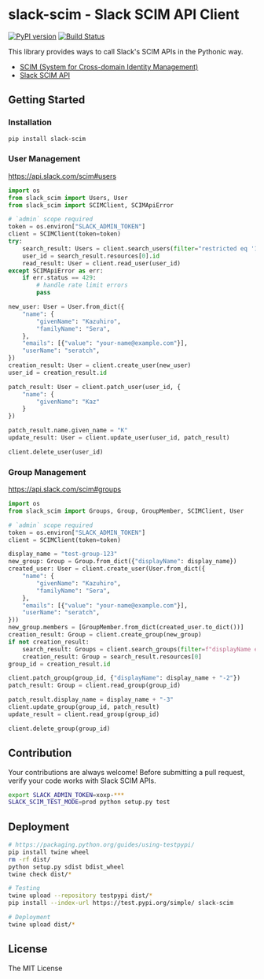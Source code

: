 # slack-scim - Slack SCIM API Client

[![PyPI version](https://badge.fury.io/py/slack-scim.svg)](https://badge.fury.io/py/slack-scim) [![Build Status](https://travis-ci.org/seratch/pyton-slack-scim.svg?branch=master)](https://travis-ci.org/seratch/pyton-slack-scim)

This library provides ways to call Slack's SCIM APIs in the Pythonic way.

* [SCIM (System for Cross-domain Identity Management)](http://www.simplecloud.info/)
* [Slack SCIM API](https://api.slack.com/scim)

## Getting Started

### Installation

```bash
pip install slack-scim
```

### User Management

https://api.slack.com/scim#users

```python
import os
from slack_scim import Users, User
from slack_scim import SCIMClient, SCIMApiError

# `admin` scope required
token = os.environ["SLACK_ADMIN_TOKEN"]
client = SCIMClient(token=token)
try:
    search_result: Users = client.search_users(filter="restricted eq '1'", count=3)
    user_id = search_result.resources[0].id
    read_result: User = client.read_user(user_id)
except SCIMApiError as err:
    if err.status == 429:
        # handle rate limit errors
        pass

new_user: User = User.from_dict({
    "name": {
        "givenName": "Kazuhiro",
        "familyName": "Sera",
    },
    "emails": [{"value": "your-name@example.com"}],
    "userName": "seratch",
})
creation_result: User = client.create_user(new_user)
user_id = creation_result.id

patch_result: User = client.patch_user(user_id, {
    "name": {
        "givenName": "Kaz"
    }
})

patch_result.name.given_name = "K"
update_result: User = client.update_user(user_id, patch_result)

client.delete_user(user_id)
```

### Group Management

https://api.slack.com/scim#groups

```python
import os
from slack_scim import Groups, Group, GroupMember, SCIMClient, User

# `admin` scope required
token = os.environ["SLACK_ADMIN_TOKEN"]
client = SCIMClient(token=token)

display_name = "test-group-123"
new_group: Group = Group.from_dict({"displayName": display_name})
created_user: User = client.create_user(User.from_dict({
    "name": {
        "givenName": "Kazuhiro",
        "familyName": "Sera",
    },
    "emails": [{"value": "your-name@example.com"}],
    "userName": "seratch",
}))
new_group.members = [GroupMember.from_dict(created_user.to_dict())]
creation_result: Group = client.create_group(new_group)
if not creation_result:
    search_result: Groups = client.search_groups(filter=f"displayName eq {display_name}", count=1)
    creation_result: Group = search_result.resources[0]
group_id = creation_result.id

client.patch_group(group_id, {"displayName": display_name + "-2"})
patch_result: Group = client.read_group(group_id)

patch_result.display_name = display_name + "-3"
client.update_group(group_id, patch_result)
update_result = client.read_group(group_id)

client.delete_group(group_id)
```

## Contribution

Your contributions are always welcome! Before submitting a pull request, verify your code works with Slack SCIM APIs.

```bash
export SLACK_ADMIN_TOKEN=xoxp-***
SLACK_SCIM_TEST_MODE=prod python setup.py test
```

## Deployment

```bash
# https://packaging.python.org/guides/using-testpypi/
pip install twine wheel
rm -rf dist/
python setup.py sdist bdist_wheel
twine check dist/*

# Testing
twine upload --repository testpypi dist/*
pip install --index-url https://test.pypi.org/simple/ slack-scim

# Deployment
twine upload dist/*
```

## License

The MIT License